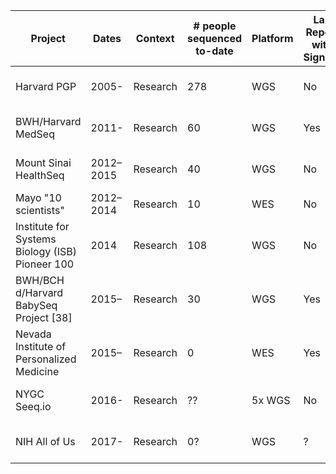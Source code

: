 | Project | Dates | Context | # people sequenced to-date | Platform | Lab Report with Signout | Results Returned | Report to Health Record | Raw Data to Participants | CLIA/CAP | Last updated |    
| --- | --- | --- | --- | --- | --- | --- | --- | --- | --- | --- |
| Harvard PGP | 2005- | Research | 278 | WGS | No | Y Filtered Variants w/ Lit Annot | No | Yes (Variants) | No | need review |  
| BWH/Harvard MedSeq | 2011- | Research | 60 | WGS | Yes | Monogenic, Common, PGx | Yes | FASTQ | Yes |
| Mount Sinai HealthSeq |	2012–2015	| Research	| 40	| WGS	| No	| Monogenic, Common, PGx |	No	| BAM, VCF	| No | paper |
| Mayo "10 scientists" |	2012–2014	| Research	| 10	| WES	| No	| Monogenic |	No| Yes |	No | paper |
| Institute for Systems Biology (ISB) Pioneer 100 | 2014 | Research | 108 | WGS | No | Monogenic, Common, PGx | No | BAM, VCF | No | paper |
| BWH/BCH d/Harvard BabySeq Project [38] | 2015– | Research | 30 | WGS | Yes | X X | Yes | FASTQ | Yes | paper |
| Nevada Institute of Personalized Medicine | 2015– | Research | 0 | WES | Yes | X X | No | BAM, VCF | No | paper |
| NYGC Seeq.io | 2016- | Research | ?? | 5x WGS | No | ancestry | No | BAM | ? prob no | need talk to joe | 
| NIH All of Us | 2017- | Research | 0? | WGS | ? | ? | ? | ? | ? | need talk to john |
